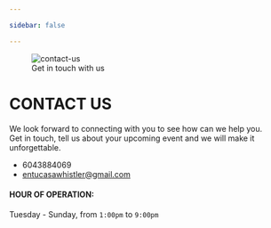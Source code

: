 ```yaml
---

sidebar: false

---
```


<figure class="full-width-img">
  <img src="/img/nuevas/contact.png" alt="contact-us">
  <figcaption>Get in touch with us</figcaption>
</figure>

# CONTACT US 

We look forward to connecting with you to see how can we help you.  
Get in touch, tell us about your upcoming event and we will make it unforgettable. 

- 6043884069
- entucasawhistler@gmail.com

#### HOUR OF OPERATION:  
Tuesday - Sunday, from `1:00pm` to `9:00pm`


